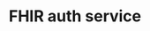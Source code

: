 ---
title: FHIR auth service
description: This service provides the implementation of the FHIR auth API.
keywords: healthcare, pre-built service, auth
permalink: /learn/auth-service/
active: auth-service
intro: This service provides the implementation of the FHIR auth API.
---